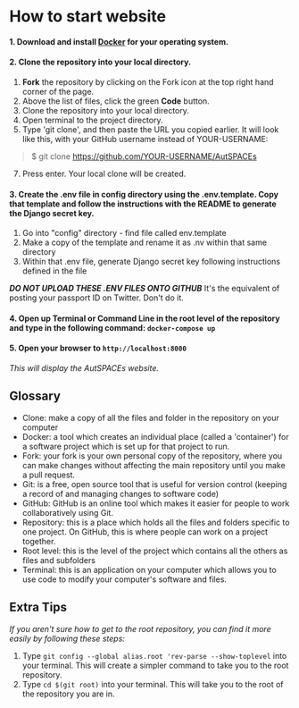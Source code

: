 # How to start website

#### 1. Download and install [Docker](https://www.docker.com/products/docker-desktop) for your operating system.

#### 2. Clone the repository into your local directory.

  1. **Fork** the repository by clicking on the Fork icon at the top right hand corner of the page. 
  2. Above the list of files, click the green **Code** button.
  3. Clone the repository into your local directory. 
  4. Open terminal to the project directory.
  5. Type 'git clone', and then paste the URL you copied earlier. It will look like this, with your GitHub username instead of YOUR-USERNAME:
  >$ git clone https://github.com/YOUR-USERNAME/AutSPACEs
  7. Press enter. Your local clone will be created. 
  
#### 3. Create the .env file in config directory using the .env.template. Copy that template and follow the instructions with the README to generate the Django secret key.
  
  1. Go into "config" directory - find file called env.template
  2. Make a copy of the template and rename it as .nv within that same directory
  3. Within that .env file, generate Django secret key following instructions defined in the file 

***DO NOT UPLOAD THESE .ENV FILES ONTO GITHUB*** It's the equivalent of posting your passport ID on Twitter. Don't do it.

#### 4. Open up Terminal or Command Line in the root level of the repository and type in the following command: `docker-compose up`

#### 5. Open your browser to `http://localhost:8000`

*This will display the AutSPACEs website.*

## Glossary 

* Clone: make a copy of all the files and folder in the repository on your computer
* Docker: a tool which creates an individual place (called a 'container') for a software project which is set up for that project to run.
* Fork: your fork is your own personal copy of the repository, where you can make changes without affecting the main repository until you make a pull request. 
* Git: is a free, open source tool that is useful for version control (keeping a record of and managing changes to software code)
* GitHub: GitHub is an online tool which makes it easier for people to work collaboratively using Git. 
* Repository: this is a place which holds all the files and folders specific to one project. On GitHub, this is where people can work on a project together. 
* Root level: this is the level of the project which contains all the others as files and subfolders
* Terminal: this is an application on your computer which allows you to use code to modify your computer's software and files. 

## Extra Tips

*If you aren't sure how to get to the root repository, you can find it more easily by following these steps:* 

  1. Type `git config --global alias.root 'rev-parse --show-toplevel` into your terminal. This will create a simpler command to take you to the root repository. 
  2. Type `cd $(git root)` into your terminal. This will take you to the root of the repository you are in. 
